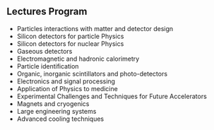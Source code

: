 ﻿## Lectures Program

* Particles interactions with matter and detector design 
* Silicon detectors for particle Physics
* Silicon detectors for nuclear Physics
* Gaseous detectors 
* Electromagnetic and hadronic calorimetry  
* Particle identification 
* Organic, inorganic scintillators and photo-detectors 
* Electronics and signal processing 
* Application of Physics to medicine 
* Experimental Challenges and Techniques for Future Accelerators  
* Magnets and cryogenics 
* Large engineering systems 
* Advanced cooling techniques 


